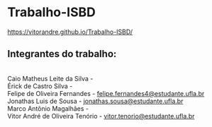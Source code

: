 # Trabalho-ISBD
https://vitorandre.github.io/Trabalho-ISBD/


## Integrantes do trabalho: 

<br/>Caio Matheus Leite da Silva - 
<br/>Érick de Castro Silva - 
<br/>Felipe de Oliveira Fernandes - felipe.fernandes4@estudante.ufla.br
<br/>Jonathas Luis de Sousa - jonathas.sousa@estudante.ufla.br
<br/>Marco Antônio Magalhães - 
<br/>Vitor André de Oliveira Tenório - vitor.tenorio@estudante.ufla.br
